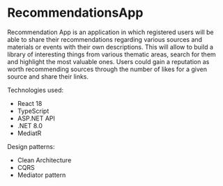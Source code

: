 # RecommendationsApp
Recommendation App is an application in which registered users will be able to share their recommendations regarding various sources and materials or events with their own descriptions. This will allow to build a library of interesting things from various thematic areas, search for them and highlight the most valuable ones.
Users could gain a reputation as worth recommending sources through the number of likes for a given source and share their links.

Technologies used:
- React 18
- TypeScript
- ASP.NET API
- .NET 8.0
- MediatR

Design patterns:
- Clean Architecture
- CQRS
- Mediator pattern
